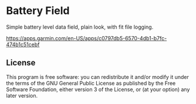 # Battery Field

Simple battery level data field, plain look, with fit file logging.

https://apps.garmin.com/en-US/apps/c0797db5-6570-4db1-b7fc-474b1c51cebf

## License

This program is free software: you can redistribute it and/or modify
it under the terms of the GNU General Public License as published by
the Free Software Foundation, either version 3 of the License, or
(at your option) any later version.
